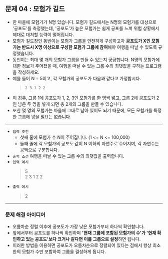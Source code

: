 ## 문제 04 : 모험가 길드
- 한 마을에 모험가가 N명 있습니다. 모험가 길드에서는 N명의 모험가를 대상으로 '공포도'를 측정했는데, '공포도'가 높은 모험가는 쉽게 공포를 느껴 위험 상황에서 제대로 대처할 능력이 떨어집니다.
- 모험가 길드장인 동빈이는 모험가 그룹을 안전하게 구성하고자 **공포도가 X인 모험가는 반드시 X명 이상으로 구성한 모험가 그룹에 참여**해야 여행을 떠날 수 있도록 규정했습니다.
- 동빈이는 최대 몇 개의 모험가 그룹을 만들 수 있는지 궁금합니다. N명의 모험가에 대한 정보가 주어졌을 때, 여행을 떠날 수 있는 그룹 수의 최댓값을 구하는 프로그램을 작성하세요.
- 예를 들어 N = 5이고, 각 모험가의 공포도가 다음과 같다고 가정합시다.
  > `2 3 1 2 2`
- 이 경우, 그룹 1에 공포도가 1, 2, 3인 모험가를 한 명씩 넣고, 그룹 2에 공포도가 2인 남은 두 명을 넣게 되면 총 2개의 그룹을 만들 수 있습니다.
- 또한 몇 명의 모험가는 마을에 그대로 남아 있어도 되기 때문에, 모든 모험가를 특정한 그룹에 넣을 필요는 없습니다.
---
- `입력 조건`
  - 첫째 줄에 모험가 수 N이 주어집니다. (1 <= N <= 100,000)
  - 둘째 줄에 각 모험가의 공포도 값이 N 이하의 자연수로 주어지며, 각 자연수는 공백으로 구분합니다.
- `출력 조건` 여행을 떠날 수 있는 그룹 수의 최댓값을 출력합니다.
- `입력 예시`
  > 5<br/>
  > 2 3 1 2 2
- `출력 예시`
  > 2
---
### 문제 해결 아이디어
- 오름차순 정렬 이후에 공포도가 가장 낮은 모험가부터 하나씩 확인합니다.
- 앞에서부터 공포도를 하나씩 확인하며 **'현재 그룹에 포함된 모험가의 수'가 '현재 확인하고 있는 공포도'보다 크거나 같다면 이를 그룹으로 설정**하면 됩니다.
- 이러한 방법을 이용하면 공포도가 오름차순으로 정렬되어 있다는 점에서 항상 최소한의 모험가 수만 포함하여 그룹을 결성하게 됩니다.